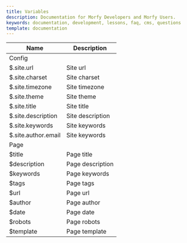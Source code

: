 ```yaml
---
title: Variables
description: Documentation for Morfy Developers and Morfy Users.
keywords: documentation, development, lessons, faq, cms, questions
template: documentation
---
```


<table class="table">
    <thead>
        <tr><th>Name</th><th>Description</th></tr>
    </thead>
    <tbody>
        <tr><td>Config</td><td></td></tr>
        <tr><td>$.site.url</td><td>Site url</td></tr>
        <tr><td>$.site.charset</td><td>Site charset</td></tr>
        <tr><td>$.site.timezone</td><td>Site timezone</td></tr>
        <tr><td>$.site.theme</td><td>Site theme</td></tr>
        <tr><td>$.site.title</td><td>Site title</td></tr>
        <tr><td>$.site.description</td><td>Site description</td></tr>
        <tr><td>$.site.keywords</td><td>Site keywords</td></tr>
        <tr><td>$.site.author.email</td><td>Site keywords</td></tr>
        <tr><td>Page</td><td></td></tr>
        <tr><td>$title</td><td>Page title</td></tr>
        <tr><td>$description</td><td>Page description</td></tr>
        <tr><td>$keywords</td><td>Page keywords</td></tr>
        <tr><td>$tags</td><td>Page tags</td></tr>
        <tr><td>$url</td><td>Page url</td></tr>
        <tr><td>$author</td><td>Page author</td></tr>
        <tr><td>$date</td><td>Page date</td></tr>
        <tr><td>$robots</td><td>Page robots</td></tr>
        <tr><td>$template</td><td>Page template</td></tr>
    </tbody>
</table>
